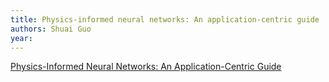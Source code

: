 ```yaml
---
title: Physics-informed neural networks: An application-centric guide
authors: Shuai Guo
year: 
---
```


[Physics-Informed Neural Networks: An Application-Centric Guide](https://towardsdatascience.com/physics-informed-neural-networks-an-application-centric-guide-dc1013526b02)
